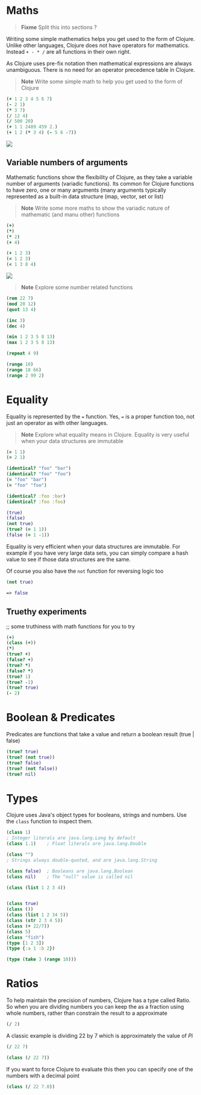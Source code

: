 # Maths

> **Fixme** Split this into sections ?

  Writing some simple mathematics helps you get used to the form of Clojure.  Unlike other languages, Clojure does not have operators for mathematics.  Instead `+ - * /` are all functions in their own right.
  
  As Clojure uses pre-fix notation then mathematical expressions are always unambiguous.  There is no need for an operator precedence table in Clojure.

> **Note** Write some simple math to help you get used to the form of Clojure

```clojure
(+ 1 2 3 4 5 6 7) 
(- 2 1)
(* 3 7)
(/ 12 4)
(/ 500 20)
(+ 1 1 2489 459 2.)
(+ 1 2 (* 3 4) (- 5 6 -7))
```

![](../images/clojure-playground-maths.png)

## Variable numbers of arguments

  Mathematic functions show the flexibility of Clojure, as they take a variable number of arguments (variadic functions).  Its common for Clojure functions to have zero, one or many arguments (many arguments typically represented as a built-in data structure (map, vector, set or list)

> **Note** Write some more maths to show the variadic nature of mathematic (and manu other) functions

```clojure
(+)
(*)
(* 2)
(+ 4)

(+ 1 2 3)
(< 1 2 3)
(< 1 3 8 4)
```

![](../images/clojure-playground-maths-variadic-functions.png)

> **Note** Explore some number related functions 

```clojure
(rem 22 7)
(mod 20 12)
(quot 13 4)

(inc 3)
(dec 4)

(min 1 2 3 5 8 13)
(max 1 2 3 5 8 13)

(repeat 4 9)

(range 10)
(range 18 66)
(range 2 99 2)
```

# Equality

  Equality is represented by the `=` function.  Yes, `=` is a proper function too, not just an operator as with other languages.

> **Note** Explore what equality means in Clojure.  Equality is very useful when your data structures are immutable

```clojure
(= 1 1) 
(= 2 1) 

(identical? "foo" "bar")
(identical? "foo" "foo")
(= "foo" "bar")
(= "foo" "foo")

(identical? :foo :bar)
(identical? :foo :foo)

(true)
(false)
(not true)
(true? (= 1 1))
(false (= 1 -1)) 
```

  Equality is very efficient when your data structures are immutable.  For example if you have very large data sets, you can simply compare a hash value to see if those data structures are the same.

  Of course you also have the `not` function for reversing logic too

```clojure
(not true) 

=> false
```

## Truethy experiments

;; some truthiness with math functions for you to try

```clojure
(+)
(class (+))
(*)
(true? +)
(false? +)
(true? *)
(false? *)
(true? 1)
(true? -1)
(true? true)
(- 2)
```


# Boolean & Predicates

Predicates are functions that take a value and return a boolean result (true | false)

```clojure
(true? true)
(true? (not true))
(true? false)
(true? (not false))
(true? nil)
```


# Types

  Clojure uses Java's object types for booleans, strings and numbers.  Use the `class` function to inspect them.

```clojure
(class 1)
; Integer literals are java.lang.Long by default
(class 1.1)    ; Float literals are java.lang.Double

(class "")
; Strings always double-quoted, and are java.lang.String

(class false)  ; Booleans are java.lang.Boolean
(class nil)    ; The "null" value is called nil

(class (list 1 2 3 4))


(class true)
(class ())
(class (list 1 2 34 5))
(class (str 2 3 4 5))
(class (+ 22/7))
(class 5)
(class "fish")
(type [1 2 3])
(type {:a 1 :b 2})

(type (take 3 (range 10)))
```

# Ratios
  To help maintain the precision of numbers, Clojure has a type called Ratio.  So when you are dividing numbers you can keep the as a fraction using whole numbers, rather than constrain the result to a approximate

```clojure
(/ 2)
```

  A classic example is dividing 22 by 7 which is approximately the value of _Pi_

```clojure
(/ 22 7)

(class (/ 22 7))
```

If you want to force Clojure to evaluate this then you can specify one of the numbers with a decimal point

```clojure
(class (/ 22 7.0))
```


